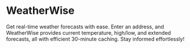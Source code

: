 # WeatherWise
 Get real-time weather forecasts with ease. Enter an address, and WeatherWise provides current temperature, high/low, and extended forecasts, all with efficient 30-minute caching. Stay informed effortlessly!
